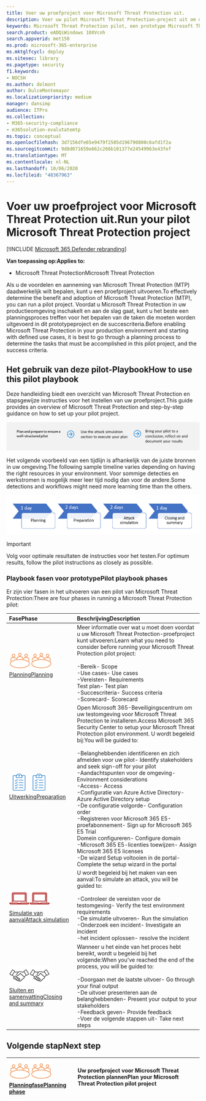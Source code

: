 ```yaml
---
title: Voer uw proefproject voor Microsoft Threat Protection uit.
description: Voer uw pilot Microsoft Threat Protection-project uit om de voordelen en aanneming van Microsoft Threat Protection (MTP) te bepalen.
keywords: Microsoft Threat Protection pilot, een prototype Microsoft Threat Protection-project, Microsoft Threat Protection evalueren in productie, Microsoft Threat Protection pilotproject, Cyber beveiliging, geavanceerde permanente bedreiging, beveiliging van uw organisatie, apparaten, apparaat, identiteit, gebruikers, gegevens, toepassingen, incidenten, geautomatiseerd onderzoek en herstel, geavanceerde jacht
search.product: eADQiWindows 10XVcnh
search.appverid: met150
ms.prod: microsoft-365-enterprise
ms.mktglfcycl: deploy
ms.sitesec: library
ms.pagetype: security
f1.keywords:
- NOCSH
ms.author: dolmont
author: DulceMontemayor
ms.localizationpriority: medium
manager: dansimp
audience: ITPro
ms.collection:
- M365-security-compliance
- m365solution-evalutatemtp
ms.topic: conceptual
ms.openlocfilehash: 3d7156dfe65e9479f2505d196790800c6afd1f2a
ms.sourcegitcommit: 9d8d071659e662c266b101377e24549963e43fef
ms.translationtype: MT
ms.contentlocale: nl-NL
ms.lasthandoff: 10/06/2020
ms.locfileid: "48367963"
---
```

# <a name="run-your-pilot-microsoft-threat-protection-project"></a><span data-ttu-id="9d78f-104">Voer uw proefproject voor Microsoft Threat Protection uit.</span><span class="sxs-lookup"><span data-stu-id="9d78f-104">Run your pilot Microsoft Threat Protection project</span></span> 

[!INCLUDE [Microsoft 365 Defender rebranding](../includes/microsoft-defender.md)]


<span data-ttu-id="9d78f-105">**Van toepassing op:**</span><span class="sxs-lookup"><span data-stu-id="9d78f-105">**Applies to:**</span></span>
- <span data-ttu-id="9d78f-106">Microsoft Threat Protection</span><span class="sxs-lookup"><span data-stu-id="9d78f-106">Microsoft Threat Protection</span></span>

<span data-ttu-id="9d78f-107">Als u de voordelen en aanneming van Microsoft Threat Protection (MTP) daadwerkelijk wilt bepalen, kunt u een proefproject uitvoeren.</span><span class="sxs-lookup"><span data-stu-id="9d78f-107">To effectively determine the benefit and adoption of Microsoft Threat Protection (MTP), you can run a pilot project.</span></span> <span data-ttu-id="9d78f-108">Voordat u Microsoft Threat Protection in uw productieomgeving inschakelt en aan de slag gaat, kunt u het beste een planningsproces treffen voor het bepalen van de taken die moeten worden uitgevoerd in dit prototypeproject en de succescriteria.</span><span class="sxs-lookup"><span data-stu-id="9d78f-108">Before enabling Microsoft Threat Protection in your production environment and starting with defined use cases, it is best to go through a planning process to determine the tasks that must be accomplished in this pilot project, and the success criteria.</span></span> 


## <a name="how-to-use-this-pilot-playbook"></a><span data-ttu-id="9d78f-109">Het gebruik van deze pilot-Playbook</span><span class="sxs-lookup"><span data-stu-id="9d78f-109">How to use this pilot playbook</span></span>

<span data-ttu-id="9d78f-110">Deze handleiding biedt een overzicht van Microsoft Threat Protection en stapsgewijze instructies voor het instellen van uw proefproject.</span><span class="sxs-lookup"><span data-stu-id="9d78f-110">This guide provides an overview of Microsoft Threat Protection and step-by-step guidance on how to set up your pilot project.</span></span> 

![Fasen in de proefwerken met Microsoft Threat Protection](../../media/pilotphases.png)

<span data-ttu-id="9d78f-112">Het volgende voorbeeld van een tijdlijn is afhankelijk van de juiste bronnen in uw omgeving.</span><span class="sxs-lookup"><span data-stu-id="9d78f-112">The following sample timeline varies depending on having the right resources in your environment.</span></span> <span data-ttu-id="9d78f-113">Voor sommige detecties en werkstromen is mogelijk meer leer tijd nodig dan voor de andere.</span><span class="sxs-lookup"><span data-stu-id="9d78f-113">Some detections and workflows might need more learning time than the others.</span></span>

![Voorbeeld van een tijdlijn met een Microsoft Threat Protection-proef](../../media/pilotimeline.png)

>[!IMPORTANT]
><span data-ttu-id="9d78f-115">Volg voor optimale resultaten de instructies voor het testen.</span><span class="sxs-lookup"><span data-stu-id="9d78f-115">For optimum results, follow the pilot instructions as closely as possible.</span></span>


### <a name="pilot-playbook-phases"></a><span data-ttu-id="9d78f-116">Playbook fasen voor prototype</span><span class="sxs-lookup"><span data-stu-id="9d78f-116">Pilot playbook phases</span></span> 

<span data-ttu-id="9d78f-117">Er zijn vier fasen in het uitvoeren van een pilot van Microsoft Threat Protection:</span><span class="sxs-lookup"><span data-stu-id="9d78f-117">There are four phases in running a Microsoft Threat Protection pilot:</span></span>

|<span data-ttu-id="9d78f-118">Fase</span><span class="sxs-lookup"><span data-stu-id="9d78f-118">Phase</span></span> | <span data-ttu-id="9d78f-119">Beschrijving</span><span class="sxs-lookup"><span data-stu-id="9d78f-119">Description</span></span> | 
|:-------|:-----|
| <span data-ttu-id="9d78f-120">![Planning](../../media/mtp/plan.png)</span><span class="sxs-lookup"><span data-stu-id="9d78f-120">![Planning](../../media/mtp/plan.png)</span></span><br>[<span data-ttu-id="9d78f-121">Planning</span><span class="sxs-lookup"><span data-stu-id="9d78f-121">Planning</span></span>](mtp-pilot-plan.md)| <span data-ttu-id="9d78f-122">Meer informatie over wat u moet doen voordat u uw Microsoft Threat Protection-proefproject kunt uitvoeren:</span><span class="sxs-lookup"><span data-stu-id="9d78f-122">Learn what you need to consider before running your Microsoft Threat Protection pilot project:</span></span> <br><br><span data-ttu-id="9d78f-123">-Bereik</span><span class="sxs-lookup"><span data-stu-id="9d78f-123">- Scope</span></span> <br> <span data-ttu-id="9d78f-124">-Use cases</span><span class="sxs-lookup"><span data-stu-id="9d78f-124">- Use cases</span></span> <br><span data-ttu-id="9d78f-125">-Vereisten</span><span class="sxs-lookup"><span data-stu-id="9d78f-125">- Requirements</span></span> <br><span data-ttu-id="9d78f-126">Test plan</span><span class="sxs-lookup"><span data-stu-id="9d78f-126">- Test plan</span></span> <br> <span data-ttu-id="9d78f-127">-Succescriteria</span><span class="sxs-lookup"><span data-stu-id="9d78f-127">- Success criteria</span></span> <br> <span data-ttu-id="9d78f-128">-Scorecard</span><span class="sxs-lookup"><span data-stu-id="9d78f-128">- Scorecard</span></span> 
| <span data-ttu-id="9d78f-129">![Uitwerking](../../media/mtp/prep.png)</span><span class="sxs-lookup"><span data-stu-id="9d78f-129">![Preparation](../../media/mtp/prep.png)</span></span> <br>[<span data-ttu-id="9d78f-130">Uitwerking</span><span class="sxs-lookup"><span data-stu-id="9d78f-130">Preparation</span></span>](mtp-evaluation.md)|  <span data-ttu-id="9d78f-131">Open Microsoft 365-Beveiligingscentrum om uw testomgeving voor Microsoft Threat Protection te installeren.</span><span class="sxs-lookup"><span data-stu-id="9d78f-131">Access Microsoft 365 Security Center to setup your Microsoft Threat Protection pilot  environment.</span></span> <span data-ttu-id="9d78f-132">U wordt begeleid bij:</span><span class="sxs-lookup"><span data-stu-id="9d78f-132">You will be guided to:</span></span><br><br><span data-ttu-id="9d78f-133">-Belanghebbenden identificeren en zich afmelden voor uw pilot</span><span class="sxs-lookup"><span data-stu-id="9d78f-133">- Identify stakeholders and seek sign-off for your pilot</span></span> <br> <span data-ttu-id="9d78f-134">-Aandachtspunten voor de omgeving</span><span class="sxs-lookup"><span data-stu-id="9d78f-134">- Environment considerations</span></span> <br><span data-ttu-id="9d78f-135">-Access</span><span class="sxs-lookup"><span data-stu-id="9d78f-135">- Access</span></span> <br><span data-ttu-id="9d78f-136">-Configuratie van Azure Active Directory</span><span class="sxs-lookup"><span data-stu-id="9d78f-136">- Azure Active Directory setup</span></span> <br> <span data-ttu-id="9d78f-137">-De configuratie volgorde</span><span class="sxs-lookup"><span data-stu-id="9d78f-137">- Configuration order</span></span> <br> <span data-ttu-id="9d78f-138">-Registreren voor Microsoft 365 E5-proefabonnement</span><span class="sxs-lookup"><span data-stu-id="9d78f-138">- Sign up for Microsoft 365 E5 Trial</span></span> <br> <span data-ttu-id="9d78f-139">Domein configureren</span><span class="sxs-lookup"><span data-stu-id="9d78f-139">- Configure domain</span></span> <br><span data-ttu-id="9d78f-140">-Microsoft 365 E5-licenties toewijzen</span><span class="sxs-lookup"><span data-stu-id="9d78f-140">- Assign Microsoft 365 E5 licenses</span></span> <br> <span data-ttu-id="9d78f-141">-De wizard Setup voltooien in de portal</span><span class="sxs-lookup"><span data-stu-id="9d78f-141">- Complete the setup wizard in the portal</span></span>|
| <span data-ttu-id="9d78f-142">![Simulatie van aanval](../../media/mtp/run-sim.png)</span><span class="sxs-lookup"><span data-stu-id="9d78f-142">![Attack simulation](../../media/mtp/run-sim.png)</span></span> <br>[<span data-ttu-id="9d78f-143">Simulatie van aanval</span><span class="sxs-lookup"><span data-stu-id="9d78f-143">Attack simulation</span></span>](mtp-pilot-simulate.md) | <span data-ttu-id="9d78f-144">U wordt begeleid bij het maken van een aanval:</span><span class="sxs-lookup"><span data-stu-id="9d78f-144">To simulate an attack, you will be guided to:</span></span><br><br><span data-ttu-id="9d78f-145">-Controleer de vereisten voor de testomgeving</span><span class="sxs-lookup"><span data-stu-id="9d78f-145">- Verify the test environment requirements</span></span> <br><span data-ttu-id="9d78f-146">-De simulatie uitvoeren</span><span class="sxs-lookup"><span data-stu-id="9d78f-146">-  Run the simulation</span></span> <br><span data-ttu-id="9d78f-147">-Onderzoek een incident</span><span class="sxs-lookup"><span data-stu-id="9d78f-147">- Investigate an incident</span></span> <br><span data-ttu-id="9d78f-148">-het incident oplossen</span><span class="sxs-lookup"><span data-stu-id="9d78f-148">- resolve the incident</span></span> 
| <span data-ttu-id="9d78f-149">![Sluiten en samenvatting](../../media/mtp/close.png)</span><span class="sxs-lookup"><span data-stu-id="9d78f-149">![Closing and summary](../../media/mtp/close.png)</span></span> <br>[<span data-ttu-id="9d78f-150">Sluiten en samenvatting</span><span class="sxs-lookup"><span data-stu-id="9d78f-150">Closing and summary</span></span>](mtp-pilot-close.md) | <span data-ttu-id="9d78f-151">Wanneer u het einde van het proces hebt bereikt, wordt u begeleid bij het volgende:</span><span class="sxs-lookup"><span data-stu-id="9d78f-151">When you've reached the end of the process, you will be guided to:</span></span><br><br><span data-ttu-id="9d78f-152">-Doorgaan met de laatste uitvoer</span><span class="sxs-lookup"><span data-stu-id="9d78f-152">- Go through your final output</span></span><br><span data-ttu-id="9d78f-153">-De uitvoer presenteren aan de belanghebbenden</span><span class="sxs-lookup"><span data-stu-id="9d78f-153">- Present your output to your stakeholders</span></span> <br><span data-ttu-id="9d78f-154">-Feedback geven</span><span class="sxs-lookup"><span data-stu-id="9d78f-154">- Provide feedback</span></span> <br><span data-ttu-id="9d78f-155">-Voer de volgende stappen uit</span><span class="sxs-lookup"><span data-stu-id="9d78f-155">- Take next steps</span></span> 

## <a name="next-step"></a><span data-ttu-id="9d78f-156">Volgende stap</span><span class="sxs-lookup"><span data-stu-id="9d78f-156">Next step</span></span>
|<span data-ttu-id="9d78f-157">![Planningfase](../../media/mtp/plan.png)</span><span class="sxs-lookup"><span data-stu-id="9d78f-157">![Planning phase](../../media/mtp/plan.png)</span></span> <br>[<span data-ttu-id="9d78f-158">Planningfase</span><span class="sxs-lookup"><span data-stu-id="9d78f-158">Planning phase</span></span>](mtp-pilot-plan.md) | <span data-ttu-id="9d78f-159">Uw proefproject voor Microsoft Threat Protection plannen</span><span class="sxs-lookup"><span data-stu-id="9d78f-159">Plan your Microsoft Threat Protection pilot project</span></span> 
|:-------|:-----|
